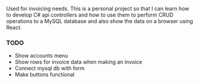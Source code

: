 Used for invoicing needs. This is a personal project so that I can learn how to develop C# api controllers and how to use them to perform CRUD operations to a MySQL database and also show the data on a browser using React.

### TODO

- Show accounts menu
- Show rows for invoice data when making an invoice
- Connect mysql db with form
- Make buttons functional
